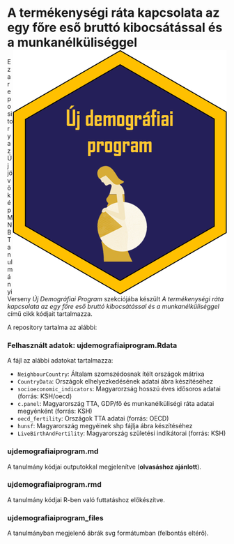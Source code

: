 # A termékenységi ráta kapcsolata az egy főre eső bruttó kibocsátással és a munkanélküliséggel <img src="logo.png" align="right" />

Ez a repository az Új jövőkép MNB Tanulmányi Verseny *Új Demográfiai Program* szekciójába készült *A termékenységi ráta kapcsolata az egy főre eső bruttó kibocsátással és a munkanélküliséggel* című cikk kódjait tartalmazza.

A repository tartalma az alábbi:

### Felhasznált adatok: ujdemografiaiprogram.Rdata

A fájl az alábbi adatokat tartalmazza:

- `NeighbourCountry`: Általam szomszédosnak ítélt országok mátrixa
- `CountryData`: Országok elhelyezkedésének adatai ábra készítéséhez
- `socioeconomic_indicators`: Magyarorzság hosszú éves idősoros adatai (forrás: KSH/oecd)
- `c.panel`: Magyarország TTA, GDP/fő és munkanélküliségi ráta adatai megyénként (forrás: KSH)
- `oecd_fertility`: Országok TTA adatai (forrás: OECD)
- `hunsf`: Magyarország megyéinek shp fájlja ábra készítéséhez
- `LiveBirthAndFertility`: Magyarország születési indikátorai (forrás: KSH)

### ujdemografiaiprogram.md

A tanulmány kódjai outputokkal megjelenítve (**olvasáshoz ajánlott**).

### ujdemografiaiprogram.rmd

A tanulmány kódjai R-ben való futtatáshoz előkészítve.

### ujdemografiaiprogram_files

A tanulmányban megjelenő ábrák svg formátumban (felbontás eltérő).
